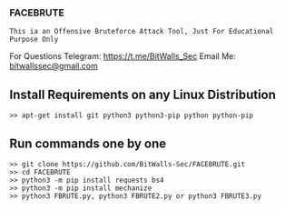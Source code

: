 ### FACEBRUTE
```
This ia an Offensive Bruteforce Attack Tool, Just For Educational Purpose Only
```
For Questions Telegram: https://t.me/BitWalls_Sec Email Me: bitwallssec@gmail.com


## Install Requirements on any Linux Distribution
```
>> apt-get install git python3 python3-pip python python-pip
```

## Run commands one by one
```
>> git clone https://github.com/BitWalls-Sec/FACEBRUTE.git
>> cd FACEBRUTE
>> python3 -m pip install requests bs4
>> python3 -m pip install mechanize
>> python3 FBRUTE.py, python3 FBRUTE2.py or python3 FBRUTE3.py
```



